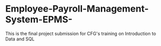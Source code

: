 # Employee-Payroll-Management-System-EPMS-
This is the final project submission for CFG's training on Introduction to Data and SQL
